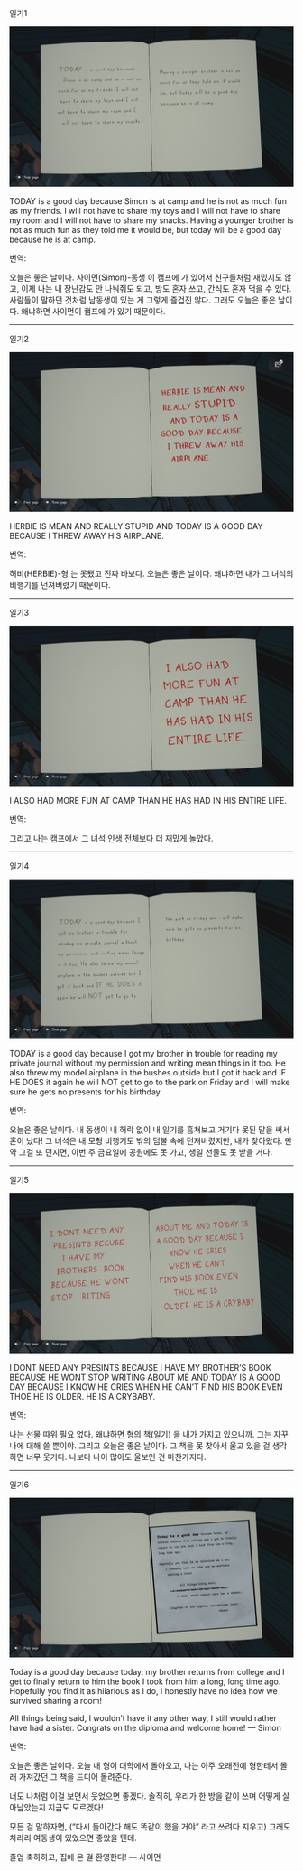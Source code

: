 일기1

![IMG_1807.JPG](images/diary/IMG_1807.JPG)

TODAY is a good day because Simon is at camp and he is not as much fun as my friends.
I will not have to share my toys and I will not have to share my room and I will not have to share my snacks.
Having a younger brother is not as much fun as they told me it would be, 
but today will be a good day because he is at camp.

번역:

오늘은 좋은 날이다.
사이먼(Simon)-동생 이 캠프에 가 있어서 친구들처럼 재밌지도 않고,
이제 나는 내 장난감도 안 나눠줘도 되고, 방도 혼자 쓰고, 간식도 혼자 먹을 수 있다.
사람들이 말하던 것처럼 남동생이 있는 게 그렇게 즐겁진 않다.
그래도 오늘은 좋은 날이다.
왜냐하면 사이먼이 캠프에 가 있기 때문이다.

---

일기2

![IMG_1808.JPG](images/diary/IMG_1808.JPG)

HERBIE IS MEAN AND REALLY STUPID AND TODAY IS A GOOD DAY BECAUSE I THREW AWAY HIS AIRPLANE.

번역:

허비(HERBIE)-형 는 못됐고 진짜 바보다.
오늘은 좋은 날이다.
왜냐하면 내가 그 녀석의 비행기를 던져버렸기 때문이다.

---

일기3

![IMG_1809.JPG](images/diary/IMG_1809.JPG)

I ALSO HAD MORE FUN AT CAMP THAN HE HAS HAD IN HIS ENTIRE LIFE.

번역:

그리고 나는 캠프에서 그 녀석 인생 전체보다 더 재밌게 놀았다.

---

일기4

![IMG_1810.JPG](images/diary/IMG_1810.JPG)

TODAY is a good day because I got my brother in trouble for reading my private journal without my permission 
and writing mean things in it too.
He also threw my model airplane in the bushes outside
but I got it back and IF HE DOES it again he will NOT get to go to the park on Friday
and I will make sure he gets no presents for his birthday.

번역:

오늘은 좋은 날이다.
내 동생이 내 허락 없이 내 일기를 훔쳐보고 거기다 못된 말을 써서 혼이 났다!
그 녀석은 내 모형 비행기도 밖의 덤불 속에 던져버렸지만, 내가 찾아왔다.
만약 그걸 또 던지면, 이번 주 금요일에 공원에도 못 가고,
생일 선물도 못 받을 거다.

---

일기5

![IMG_1811.JPG](images/diary/IMG_1811.JPG)

I DONT NEED ANY PRESINTS BECAUSE I HAVE MY BROTHER’S BOOK BECAUSE HE WONT STOP WRITING ABOUT ME
AND TODAY IS A GOOD DAY BECAUSE I KNOW HE CRIES WHEN HE CAN’T FIND HIS BOOK EVEN THOE HE IS OLDER.
HE IS A CRYBABY.

번역:

나는 선물 따위 필요 없다.
왜냐하면 형의 책(일기) 을 내가 가지고 있으니까.
그는 자꾸 나에 대해 쓸 뿐이야.
그리고 오늘은 좋은 날이다.
그 책을 못 찾아서 울고 있을 걸 생각하면 너무 웃기다.
나보다 나이 많아도 울보인 건 마찬가지다.

---

일기6

![IMG_1812.JPG](images/diary/IMG_1812.JPG)

Today is a good day because today, my brother returns from college
and I get to finally return to him the book I took from him a long, long time ago.
Hopefully you find it as hilarious as I do, I honestly have no idea how we survived sharing a room!

All things being said, I wouldn’t have it any other way, I still would rather have had a sister.
Congrats on the diploma and welcome home! — Simon

번역:

오늘은 좋은 날이다.
오늘 내 형이 대학에서 돌아오고,
나는 아주 오래전에 형한테서 몰래 가져갔던 그 책을 드디어 돌려준다.

너도 나처럼 이걸 보면서 웃었으면 좋겠다.
솔직히, 우리가 한 방을 같이 쓰며 어떻게 살아남았는지 지금도 모르겠다!

모든 걸 말하자면,
(“다시 돌아간다 해도 똑같이 했을 거야” 라고 쓰려다 지우고)
그래도 차라리 여동생이 있었으면 좋았을 텐데.

졸업 축하하고, 집에 온 걸 환영한다! — 사이먼


